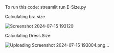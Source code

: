 To run this code:  streamlit run E-Size.py

Calculating bra size

![Screenshot 2024-07-15 193120](https://github.com/user-attachments/assets/1a983615-49cb-4195-ae92-4b710f27e954)




Calculating Dress Size


![Uploading Screenshot 2024-07-15 193004.png…]()
